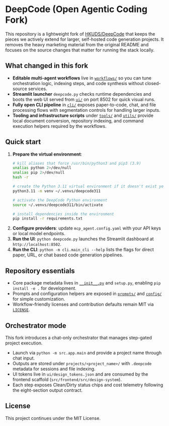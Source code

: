 # DeepCode (Open Agentic Coding Fork)

This repository is a lightweight fork of [HKUDS/DeepCode](https://github.com/HKUDS/DeepCode) that keeps the pieces we actively extend for larger, self-hosted code generation projects. It removes the heavy marketing material from the original README and focuses on the source changes that matter for running the stack locally.

## What changed in this fork
- **Editable multi-agent workflows** live in [`workflows/`](workflows) so you can tune orchestration logic, indexing steps, and code synthesis without closed-source services.
- **Streamlit launcher** `deepcode.py` checks runtime dependencies and boots the web UI served from [`ui/`](ui) on port 8502 for quick visual runs.
- **Fully open CLI pipeline** in [`cli/`](cli) exposes paper-to-code, chat, and file processing flows with segmentation controls for handling larger inputs.
- **Tooling and infrastructure scripts** under [`tools/`](tools) and [`utils/`](utils) provide local document conversion, repository indexing, and command execution helpers required by the workflows.

## Quick start
1. **Prepare the virtual environment**:
   ```bash
   # kill aliases that force /usr/bin/python3 and pip3 (3.9)
   unalias python 2>/dev/null
   unalias pip 2>/dev/null
   hash -r

   # create the Python 3.11 virtual environment if it doesn't exist yet
   python3.11 -m venv ~/.venvs/deepcode311

   # activate the DeepCode Python environment
   source ~/.venvs/deepcode311/bin/activate

   # install dependencies inside the environment
   pip install -r requirements.txt
   ```
2. **Configure providers**: update `mcp_agent.config.yaml` with your API keys or local model endpoints.
3. **Run the UI**: `python deepcode.py` launches the Streamlit dashboard at `http://localhost:8502`.
4. **Run the CLI**: `python -m cli.main_cli --help` lists the flags for direct paper, URL, or chat based code generation pipelines.

## Repository essentials
- Core package metadata lives in [`__init__.py`](__init__.py) and `setup.py`, enabling `pip install -e .` for development.
- Prompts and configuration helpers are exposed in [`prompts/`](prompts) and [`config/`](config) for simple customization.
- Workflow-friendly licenses and contribution defaults remain MIT via [`LICENSE`](LICENSE).

## Orchestrator mode
This fork introduces a chat-only orchestrator that manages step-gated project execution.

- Launch via `python -m src.app.main` and provide a project name through chat input.
- Outputs are stored under `projects/<project_name>/` with `.deepcode` metadata for sessions and file indexing.
- UI tokens live in `ui/design_tokens.json` and are consumed by the frontend scaffold (`src/frontend/src/design-system`).
- Each step exposes Clean/Dirty status chips and cost telemetry following the eight-section output contract.

## License
This project continues under the MIT License.
